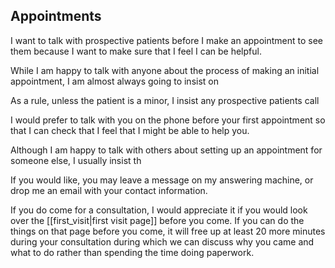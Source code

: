 ## Appointments
I want to talk with prospective patients before I make an appointment to see them because I want to make sure that I feel I can be helpful.

While I am happy to talk with anyone about the process of making an initial appointment, I am almost always going to insist on 

As a rule, unless the patient is a minor, I insist any prospective patients call 

I would prefer to talk with you on the phone before your first appointment so that I can check that I feel that I might be able to help you.

Although I am happy to talk with others about setting up an appointment for someone else, I usually insist th

If you would like, you may leave a message on my answering machine, or drop me an email with your contact information.



If you do come for a consultation, I would appreciate it if you would look over the [[first_visit|first visit page]] before you come. If you can do the things on that page before you come, it will free up at least 20 more minutes during your consultation during which we can discuss why you came and what to do rather than spending the time doing
paperwork.
